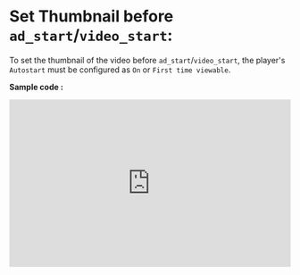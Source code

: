 # Set Thumbnail before `ad_start`/`video_start`:

To set the thumbnail of the video before `ad_start`/`video_start`, the player's `Autostart` must be configured as `On` or `First time viewable`.

**Sample code :**

<iframe height="300" style="width: 100%;" scrolling="no" title="test-static thumbnail" src="https://codepen.io/skhassandaily/embed/preview/KKovOxq?default-tab=html%2Cresult&theme-id=light" frameborder="no" loading="lazy" allowtransparency="true" allowfullscreen="true">
  See the Pen <a href="https://codepen.io/skhassandaily/pen/KKovOxq">
  test-static thumbnail</a> by skhassandaily (<a href="https://codepen.io/skhassandaily">@skhassandaily</a>)
  on <a href="https://codepen.io">CodePen</a>.
</iframe>